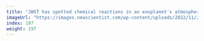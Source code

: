 ```yaml
---
title: "JWST has spotted chemical reactions in an exoplanet's atmosphere"
imageUrl: "https://images.newscientist.com/wp-content/uploads/2022/11/22160006/SEI_134740491.jpg?width=600"
index: 197
weight: 197
---
```

